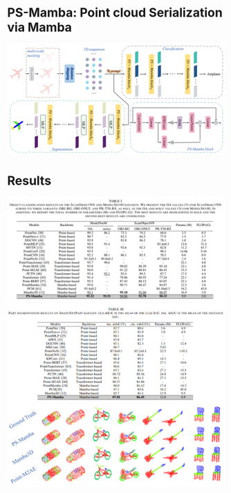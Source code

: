 # PS-Mamba: Point cloud Serialization via Mamba 
![](figures/model.png)

# Results
![](figures/cls.png)
![](figures/seg.png)
![](figures/vis.png)
